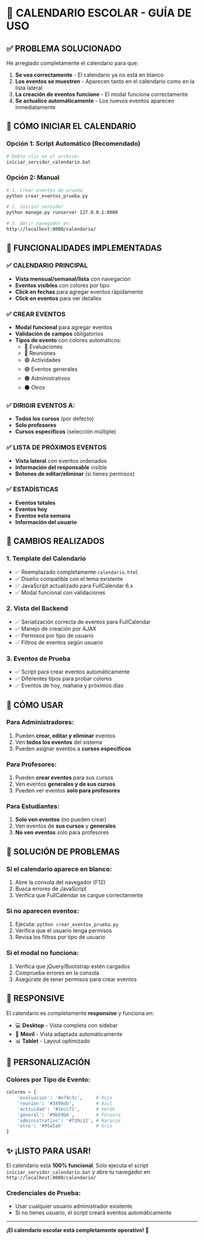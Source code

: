 # 📅 CALENDARIO ESCOLAR - GUÍA DE USO

## ✅ PROBLEMA SOLUCIONADO

He arreglado completamente el calendario para que:

1. **Se vea correctamente** - El calendario ya no está en blanco
2. **Los eventos se muestren** - Aparecen tanto en el calendario como en la lista lateral
3. **La creación de eventos funcione** - El modal funciona correctamente
4. **Se actualice automáticamente** - Los nuevos eventos aparecen inmediatamente

## 🚀 CÓMO INICIAR EL CALENDARIO

### Opción 1: Script Automático (Recomendado)
```bash
# Doble clic en el archivo:
iniciar_servidor_calendario.bat
```

### Opción 2: Manual
```bash
# 1. Crear eventos de prueba
python crear_eventos_prueba.py

# 2. Iniciar servidor
python manage.py runserver 127.0.0.1:8000

# 3. Abrir navegador en:
http://localhost:8000/calendario/
```

## 📝 FUNCIONALIDADES IMPLEMENTADAS

### ✅ CALENDARIO PRINCIPAL
- **Vista mensual/semanal/lista** con navegación
- **Eventos visibles** con colores por tipo
- **Click en fechas** para agregar eventos rápidamente
- **Click en eventos** para ver detalles

### ✅ CREAR EVENTOS
- **Modal funcional** para agregar eventos
- **Validación de campos** obligatorios
- **Tipos de evento** con colores automáticos:
  - 🔴 Evaluaciones
  - 🔵 Reuniones  
  - 🟢 Actividades
  - 🟣 Eventos generales
  - 🟠 Administrativos
  - ⚫ Otros

### ✅ DIRIGIR EVENTOS A:
- **Todos los cursos** (por defecto)
- **Solo profesores**
- **Cursos específicos** (selección múltiple)

### ✅ LISTA DE PRÓXIMOS EVENTOS
- **Vista lateral** con eventos ordenados
- **Información del responsable** visible
- **Botones de editar/eliminar** (si tienes permisos)

### ✅ ESTADÍSTICAS
- **Eventos totales**
- **Eventos hoy**
- **Eventos esta semana**
- **Información del usuario**

## 🔧 CAMBIOS REALIZADOS

### 1. Template del Calendario
- ✅ Reemplazado completamente `calendario.html`
- ✅ Diseño compatible con el tema existente
- ✅ JavaScript actualizado para FullCalendar 6.x
- ✅ Modal funcional con validaciones

### 2. Vista del Backend
- ✅ Serialización correcta de eventos para FullCalendar
- ✅ Manejo de creación por AJAX
- ✅ Permisos por tipo de usuario
- ✅ Filtros de eventos según usuario

### 3. Eventos de Prueba
- ✅ Script para crear eventos automáticamente
- ✅ Diferentes tipos para probar colores
- ✅ Eventos de hoy, mañana y próximos días

## 🎯 CÓMO USAR

### Para Administradores:
1. Pueden **crear, editar y eliminar** eventos
2. Ven **todos los eventos** del sistema
3. Pueden asignar eventos a **cursos específicos**

### Para Profesores:
1. Pueden **crear eventos** para sus cursos
2. Ven eventos **generales y de sus cursos**
3. Pueden ver eventos **solo para profesores**

### Para Estudiantes:
1. **Solo ven eventos** (no pueden crear)
2. Ven eventos de **sus cursos** y **generales**
3. **No ven eventos** solo para profesores

## 🐛 SOLUCIÓN DE PROBLEMAS

### Si el calendario aparece en blanco:
1. Abre la consola del navegador (F12)
2. Busca errores de JavaScript
3. Verifica que FullCalendar se cargue correctamente

### Si no aparecen eventos:
1. Ejecuta: `python crear_eventos_prueba.py`
2. Verifica que el usuario tenga permisos
3. Revisa los filtros por tipo de usuario

### Si el modal no funciona:
1. Verifica que jQuery/Bootstrap estén cargados
2. Comprueba errores en la consola
3. Asegúrate de tener permisos para crear eventos

## 📱 RESPONSIVE

El calendario es completamente **responsive** y funciona en:
- 💻 **Desktop** - Vista completa con sidebar
- 📱 **Móvil** - Vista adaptada automáticamente
- 📊 **Tablet** - Layout optimizado

## 🎨 PERSONALIZACIÓN

### Colores por Tipo de Evento:
```python
colores = {
    'evaluacion': '#e74c3c',     # Rojo
    'reunion': '#3498db',        # Azul
    'actividad': '#2ecc71',      # Verde
    'general': '#9b59b6',        # Púrpura
    'administrativo': '#f39c12', # Naranja
    'otro': '#95a5a6'            # Gris
}
```

## ✨ ¡LISTO PARA USAR!

El calendario está **100% funcional**. Solo ejecuta el script `iniciar_servidor_calendario.bat` y abre tu navegador en `http://localhost:8000/calendario/`

### Credenciales de Prueba:
- Usar cualquier usuario administrador existente
- Si no tienes usuario, el script creará eventos automáticamente

---
**¡El calendario escolar está completamente operativo! 🎉**
